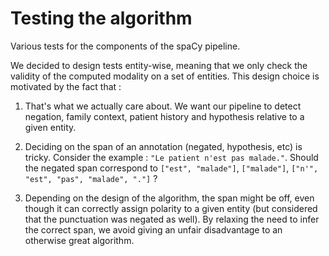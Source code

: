 # Testing the algorithm

Various tests for the components of the spaCy pipeline.

We decided to design tests entity-wise, meaning that we only check the validity
of the computed modality on a set of entities. This design choice is motivated by
the fact that :

1. That's what we actually care about. We want our pipeline to detect negation,
   family context, patient history and hypothesis relative to a given entity.

2. Deciding on the span of an annotation (negated, hypothesis, etc) is tricky.
   Consider the example : `"Le patient n'est pas malade."`. Should the negated span
   correspond to `["est", "malade"]`, `["malade"]`, `["n'", "est", "pas", "malade", "."]` ?

3. Depending on the design of the algorithm, the span might be off, even though it
   can correctly assign polarity to a given entity (but considered that the punctuation
   was negated as well).
   By relaxing the need to infer the correct span, we avoid giving an unfair disadvantage
   to an otherwise great algorithm.
